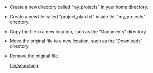 
- Create a new directory called "my_projects" in your home directory.

- Create a new file called "project_plan.txt" inside the "my_projects" directory.

- Copy the file to a new location, such as the "Documents" directory.

- Move the original file to a new location, such as the "Downloads" directory.

- Remove the original file.

  [file/searching](https://github.com/ROT101/learn_something/blob/main/linux%20basics/file_and_searching/1_file_and_searching.md)
